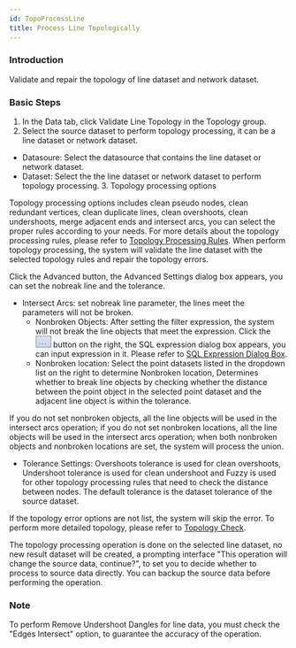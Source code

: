 ```yaml
---
id: TopoProcessLine
title: Process Line Topologically
---
```

### Introduction

Validate and repair the topology of line dataset and network dataset.

### Basic Steps

  1. In the Data tab, click Validate Line Topology in the Topology group.
  2. Select the source dataset to perform topology processing, it can be a line dataset or network dataset. 
* Datasoure: Select the datasource that contains the line dataset or network dataset.
* Dataset: Select the the line dataset or network dataset to perform topology processing.
  3. Topology processing options 

Topology processing options includes clean pseudo nodes, clean redundant vertices, clean duplicate lines, clean overshoots, clean undershoots, merge adjacent ends and intersect arcs, you can select the proper rules according to your needs. For more details about the topology processing rules, please refer to [Topology Processing Rules](TopoProcess). When perform topology processing, the system will validate the line dataset with the selected topology rules and repair the topology errors.

Click the Advanced button, the Advanced Settings dialog box appears, you can set the nobreak line and the tolerance.

* Intersect Arcs: set nobreak line parameter, the lines meet the parameters will not be broken. 
  * Nonbroken Objects: After setting the filter expression, the system will not break the line objects that meet the expression. Click the ![](img/button1.png) button on the right, the SQL expression dialog box appears, you can input expression in it. Please refer to [SQL Expression Dialog Box](../../Query/SQLDia).
  * Nonbroken location: Select the point datasets listed in the dropdown list on the right to determine Nonbroken location, Determines whether to break line objects by checking whether the distance between the point object in the selected point dataset and the adjacent line object is within the tolerance. 

If you do not set nonbroken objects, all the line objects will be used in the intersect arcs operation; if you do not set nonbroken locations, all the line objects will be used in the intersect arcs operation; when both nonbroken objects and nonbroken locations are set, the system will process the union.

* Tolerance Settings: Overshoots tolerance is used for clean overshoots, Undershoot tolerance is used for clean undershoot and Fuzzy is used for other topology processing rules that need to check the distance between nodes. The default tolerance is the dataset tolerance of the source dataset.

If the topology error options are not list, the system will skip the error. To perform more detailed topology, please refer to [Topology Check](TopoCheck).

The topology processing operation is done on the selected line dataset, no new result dataset will be created, a prompting interface "This operation will change the source data, continue?", to set you to decide whether to process to source data directly. You can backup the source data before performing the operation.

### Note

To perform Remove Undershoot Dangles for line data, you must check the "Edges Intersect" option, to guarantee the accuracy of the operation.  

